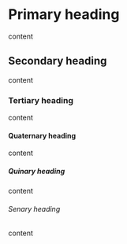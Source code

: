 # Primary heading

content

## Secondary heading

content

### Tertiary heading

content

#### Quaternary heading

content

##### Quinary heading

content

###### Senary heading

content